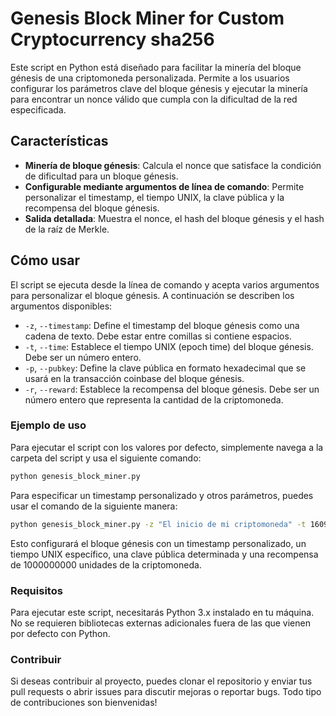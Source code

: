 # Genesis Block Miner for Custom Cryptocurrency sha256

Este script en Python está diseñado para facilitar la minería del bloque génesis de una criptomoneda personalizada. Permite a los usuarios configurar los parámetros clave del bloque génesis y ejecutar la minería para encontrar un nonce válido que cumpla con la dificultad de la red especificada.

## Características

- **Minería de bloque génesis**: Calcula el nonce que satisface la condición de dificultad para un bloque génesis.
- **Configurable mediante argumentos de línea de comando**: Permite personalizar el timestamp, el tiempo UNIX, la clave pública y la recompensa del bloque génesis.
- **Salida detallada**: Muestra el nonce, el hash del bloque génesis y el hash de la raíz de Merkle.

## Cómo usar

El script se ejecuta desde la línea de comando y acepta varios argumentos para personalizar el bloque génesis. A continuación se describen los argumentos disponibles:

- `-z`, `--timestamp`: Define el timestamp del bloque génesis como una cadena de texto. Debe estar entre comillas si contiene espacios.
- `-t`, `--time`: Establece el tiempo UNIX (epoch time) del bloque génesis. Debe ser un número entero.
- `-p`, `--pubkey`: Define la clave pública en formato hexadecimal que se usará en la transacción coinbase del bloque génesis.
- `-r`, `--reward`: Establece la recompensa del bloque génesis. Debe ser un número entero que representa la cantidad de la criptomoneda.

### Ejemplo de uso

Para ejecutar el script con los valores por defecto, simplemente navega a la carpeta del script y usa el siguiente comando:

```bash
python genesis_block_miner.py
```
Para especificar un timestamp personalizado y otros parámetros, puedes usar el comando de la siguiente manera:

```bash
python genesis_block_miner.py -z "El inicio de mi criptomoneda" -t 1609459200 -p "0411abcde..." -r 1000000000
```
Esto configurará el bloque génesis con un timestamp personalizado, un tiempo UNIX específico, una clave pública determinada y una recompensa de 1000000000 unidades de la criptomoneda.

### Requisitos

Para ejecutar este script, necesitarás Python 3.x instalado en tu máquina. No se requieren bibliotecas externas adicionales fuera de las que vienen por defecto con Python.

### Contribuir

Si deseas contribuir al proyecto, puedes clonar el repositorio y enviar tus pull requests o abrir issues para discutir mejoras o reportar bugs. Todo tipo de contribuciones son bienvenidas!


